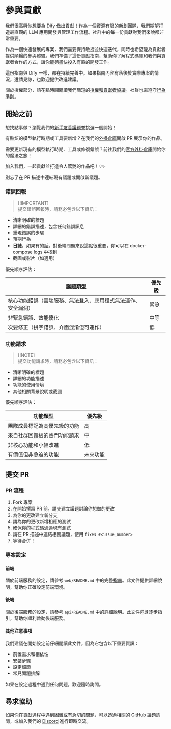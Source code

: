 # 參與貢獻

我們很高興你想要為 Dify 做出貢獻！作為一個資源有限的新創團隊，我們期望打造最直觀的 LLM 應用開發與管理工作流程。社群中的每一份貢獻對我們來說都非常重要。

作為一個快速發展的專案，我們需要保持敏捷並快速迭代，同時也希望能為貢獻者提供順暢的參與體驗。我們準備了這份貢獻指南，幫助你了解程式碼庫和我們與貢獻者合作的方式，讓你能夠盡快投入有趣的開發工作。

這份指南與 Dify 一樣，都在持續完善中。如果指南內容有落後於實際專案的情況，還請見諒，也歡迎提供改進建議。

關於授權部分，請花點時間閱讀我們簡短的[授權和貢獻者協議](../../LICENSE)。社群也需遵守[行為準則](https://github.com/criminalist/.github/blob/main/CODE_OF_CONDUCT.md)。

## 開始之前

想找點事做？瀏覽我們的[新手友善議題](https://github.com/criminalist/dify/issues?q=is%3Aissue%20state%3Aopen%20label%3A%22good%20first%20issue%22)並挑選一個開始！

有酷炫的模型執行時期或工具要新增？在我們的[外掛倉庫](https://github.com/criminalist/dify-plugins)開啟 PR 展示你的作品。

需要更新現有的模型執行時期、工具或修復錯誤？前往我們的[官方外掛倉庫](https://github.com/criminalist/dify-official-plugins)開始你的魔法之旅！

加入我們，一起貢獻並打造令人驚艷的作品吧！💡✨

別忘了在 PR 描述中連結現有議題或開啟新議題。

### 錯誤回報

> [!IMPORTANT]\
> 提交錯誤回報時，請務必包含以下資訊：

- 清晰明確的標題
- 詳細的錯誤描述，包含任何錯誤訊息
- 重現錯誤的步驟
- 預期行為
- **日誌**，如果有的話。對後端問題來說這點很重要，你可以在 docker-compose logs 中找到
- 截圖或影片（如適用）

優先順序評估：

| 議題類型 | 優先級 |
| -------- | ------ |
| 核心功能錯誤（雲端服務、無法登入、應用程式無法運作、安全漏洞） | 緊急 |
| 非緊急錯誤、效能優化 | 中等 |
| 次要修正（拼字錯誤、介面混淆但可運作） | 低 |

### 功能請求

> [!NOTE]\
> 提交功能請求時，請務必包含以下資訊：

- 清晰明確的標題
- 詳細的功能描述
- 功能的使用情境
- 其他相關背景說明或截圖

優先順序評估：

| 功能類型 | 優先級 |
| -------- | ------ |
| 團隊成員標記為高優先級的功能 | 高 |
| 來自[社群回饋板](https://github.com/criminalist/dify/discussions/categories/feedbacks)的熱門功能請求 | 中 |
| 非核心功能和小幅改進 | 低 |
| 有價值但非急迫的功能 | 未來功能 |

## 提交 PR

### PR 流程

1. Fork 專案
1. 在開始撰寫 PR 前，請先建立議題討論你想做的更改
1. 為你的更改建立新分支
1. 請為你的更改新增相應的測試
1. 確保你的程式碼通過現有測試
1. 請在 PR 描述中連結相關議題，使用 `fixes #<issue_number>`
1. 等待合併！

### 專案設定

#### 前端

關於前端服務的設定，請參考 `web/README.md` 中的完整[指南](https://github.com/criminalist/dify/blob/main/web/README.md)。此文件提供詳細說明，幫助你正確設定前端環境。

#### 後端

關於後端服務的設定，請參考 `api/README.md` 中的詳細[說明](https://github.com/criminalist/dify/blob/main/api/README.md)。此文件包含逐步指引，幫助你順利啟動後端服務。

#### 其他注意事項

我們建議在開始設定前仔細閱讀此文件，因為它包含以下重要資訊：

- 前置需求和相依性
- 安裝步驟
- 設定細節
- 常見問題排解

如果在設定過程中遇到任何問題，歡迎隨時詢問。

## 尋求協助

如果你在貢獻過程中遇到困難或有急切的問題，可以透過相關的 GitHub 議題詢問，或加入我們的 [Discord](https://discord.gg/8Tpq4AcN9c) 進行即時交流。
